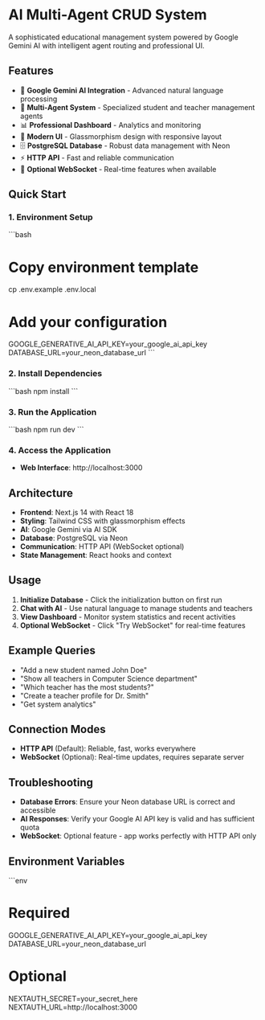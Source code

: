 # AI Multi-Agent CRUD System

A sophisticated educational management system powered by Google Gemini AI with intelligent agent routing and professional UI.

## Features

- 🧠 **Google Gemini AI Integration** - Advanced natural language processing
- 🤖 **Multi-Agent System** - Specialized student and teacher management agents
- 📊 **Professional Dashboard** - Analytics and monitoring
- 🎨 **Modern UI** - Glassmorphism design with responsive layout
- 🗄️ **PostgreSQL Database** - Robust data management with Neon
- ⚡ **HTTP API** - Fast and reliable communication
- 🔌 **Optional WebSocket** - Real-time features when available

## Quick Start

### 1. Environment Setup

\`\`\`bash
# Copy environment template
cp .env.example .env.local

# Add your configuration
GOOGLE_GENERATIVE_AI_API_KEY=your_google_ai_api_key
DATABASE_URL=your_neon_database_url
\`\`\`

### 2. Install Dependencies

\`\`\`bash
npm install
\`\`\`

### 3. Run the Application

\`\`\`bash
npm run dev
\`\`\`

### 4. Access the Application

- **Web Interface**: http://localhost:3000

## Architecture

- **Frontend**: Next.js 14 with React 18
- **Styling**: Tailwind CSS with glassmorphism effects
- **AI**: Google Gemini via AI SDK
- **Database**: PostgreSQL via Neon
- **Communication**: HTTP API (WebSocket optional)
- **State Management**: React hooks and context

## Usage

1. **Initialize Database** - Click the initialization button on first run
2. **Chat with AI** - Use natural language to manage students and teachers
3. **View Dashboard** - Monitor system statistics and recent activities
4. **Optional WebSocket** - Click "Try WebSocket" for real-time features

## Example Queries

- "Add a new student named John Doe"
- "Show all teachers in Computer Science department"
- "Which teacher has the most students?"
- "Create a teacher profile for Dr. Smith"
- "Get system analytics"

## Connection Modes

- **HTTP API** (Default): Reliable, fast, works everywhere
- **WebSocket** (Optional): Real-time updates, requires separate server

## Troubleshooting

- **Database Errors**: Ensure your Neon database URL is correct and accessible
- **AI Responses**: Verify your Google AI API key is valid and has sufficient quota
- **WebSocket**: Optional feature - app works perfectly with HTTP API only

## Environment Variables

\`\`\`env
# Required
GOOGLE_GENERATIVE_AI_API_KEY=your_google_ai_api_key
DATABASE_URL=your_neon_database_url

# Optional
NEXTAUTH_SECRET=your_secret_here
NEXTAUTH_URL=http://localhost:3000
